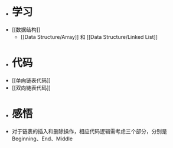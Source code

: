 - # 学习
- [[数据结构]]
	- [[Data Structure/Array]] 和 [[Data Structure/Linked List]]
- # 代码
- [[单向链表代码]]
- [[双向链表代码]]
- # 感悟
- 对于链表的插入和删除操作，相应代码逻辑需考虑三个部分，分别是Beginning、End、Middle